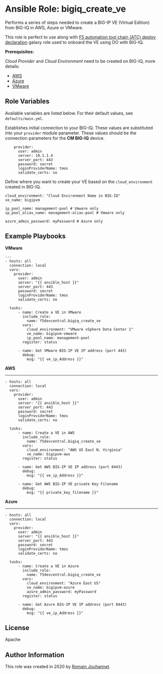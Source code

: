 # Ansible Role: bigiq_create_ve

Performs a series of steps needed to create a BIG-IP VE (Virtual Edition) from BIG-IQ in AWS, Azure or VMware.

This role is perfect to use along with [F5 automation tool chain (ATC) deploy declaration](https://galaxy.ansible.com/f5devcentral/atc_deploy) galaxy role used 
to onboard the VE using DO with BIG-IQ.

**Prerequisites:**

*Cloud Provider* and *Cloud Environment* need to be created on BIG-IQ, more details:
- [AWS](https://techdocs.f5.com/en-us/bigiq-7-1-0/add-configure-big-ip-ve-in-aws-cloud.html)
- [Azure](https://techdocs.f5.com/en-us/bigiq-7-1-0/add-configure-big-ip-ve-in-azure-cloud.html)
- [VMware](https://techdocs.f5.com/en-us/bigiq-7-1-0/add-configure-big-ip-ve-in-vmware-environment.html)

## Role Variables

Available variables are listed below. For their default values, see `defaults/main.yml`.

Establishes initial connection to your BIG-IQ. These values are substituted into
your ``provider`` module parameter. These values should be the connection parameters
for the **CM BIG-IQ** device.

        provider:
          user: admin
          server: 10.1.1.4
          server_port: 443
          password: secret
          loginProviderName: tmos
          validate_certs: no

Define where you want to create your VE based on the ``cloud_environment`` created in BIG-IQ.

    cloud_environment: "Cloud Environment Name in BIG-IQ"
    ve_name: bigipvm

    ip_pool_name: management-pool # Vmware only
    ip_pool_alias_name: management-alias-pool # Vmware only
    
    azure_admin_password: myPassword # Azure only

## Example Playbooks

**VMware**

    ---
    - hosts: all
      connection: local
      vars:
        provider:
          user: admin
          server: "{{ ansible_host }}"
          server_port: 443
          password: secret
          loginProviderName: tmos
          validate_certs: no

      tasks:
          - name: Create a VE in VMware
            include_role:
              name: f5devcentral.bigiq_create_ve
            vars:
              cloud_environment: "VMware vSphere Data Center 1"
              ve_name: bigipvm-vmware
              ip_pool_name: management-pool
            register: status

          - name: Get VMware BIG-IP VE IP address (port 443)
            debug:
              msg: "{{ ve_ip_Address }}"

**AWS**

   ---
    - hosts: all
      connection: local
      vars:
        provider:
          user: admin
          server: "{{ ansible_host }}"
          server_port: 443
          password: secret
          loginProviderName: tmos
          validate_certs: no

      tasks:
          - name: Create a VE in AWS
            include_role:
              name: f5devcentral.bigiq_create_ve
            vars:
              cloud_environment: "AWS US East N. Virginia"
              ve_name: bigipvm-aws
            register: status

          - name: Get AWS BIG-IP VE IP address (port 8443)
            debug:
              msg: "{{ ve_ip_Address }}"

          - name: Get AWS BIG-IP VE private Key Filename
            debug:
              msg: "{{ private_key_filename }}"

**Azure**

   ---
    - hosts: all
      connection: local
      vars:
        provider:
          user: admin
          server: "{{ ansible_host }}"
          server_port: 443
          password: secret
          loginProviderName: tmos
          validate_certs: no

      tasks:
          - name: Create a VE in Azure 
            include_role:
              name: f5devcentral.bigiq_create_ve
            vars:
              cloud_environment: "Azure East US"
              ve_name: bigipvm-azure
              azure_admin_password: myPassword
            register: status

          - name: Get Azure BIG-IP VE IP address (port 8443)
            debug:
              msg: "{{ ve_ip_Address }}"


## License

Apache

## Author Information

This role was created in 2020 by [Romain Jouhannet](https://github.com/rjouhann).

[1]: https://galaxy.ansible.com/f5devcentral/bigiq_pinning_deploy_objects


